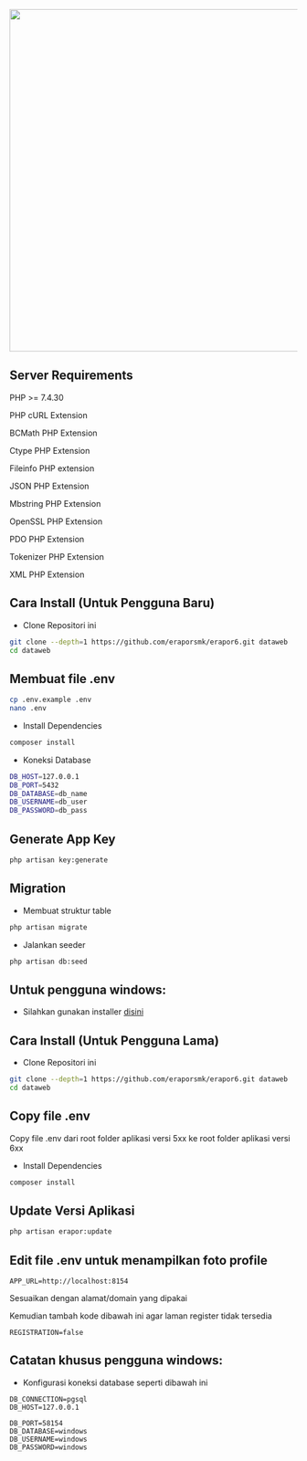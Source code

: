 <p align="center"><img src="http://erapor-smk.net/logo.png" width="600"></p>

## Server Requirements
PHP >= 7.4.30

PHP cURL Extension

BCMath PHP Extension

Ctype PHP Extension

Fileinfo PHP extension

JSON PHP Extension

Mbstring PHP Extension

OpenSSL PHP Extension

PDO PHP Extension

Tokenizer PHP Extension

XML PHP Extension


## Cara Install (Untuk Pengguna Baru)

- Clone Repositori ini
```bash
git clone --depth=1 https://github.com/eraporsmk/erapor6.git dataweb
cd dataweb
```

## Membuat file .env
```bash
cp .env.example .env
nano .env
```


- Install Dependencies
```bash
composer install
```

- Koneksi Database
```bash
DB_HOST=127.0.0.1
DB_PORT=5432
DB_DATABASE=db_name
DB_USERNAME=db_user
DB_PASSWORD=db_pass
```

## Generate App Key
```bash
php artisan key:generate
```

## Migration
- Membuat struktur table
```bash
php artisan migrate
```

- Jalankan seeder
```bash
php artisan db:seed
```
## Untuk pengguna windows:
- Silahkan gunakan installer [disini](https://drive.google.com/file/d/1nd35wiP3CqR45aNKWxh3a-83za1ibk89/view?usp=sharing)

## Cara Install (Untuk Pengguna Lama)

- Clone Repositori ini
```bash
git clone --depth=1 https://github.com/eraporsmk/erapor6.git dataweb
cd dataweb
```

## Copy file .env
Copy file .env dari root folder aplikasi versi 5xx ke root folder aplikasi versi 6xx

- Install Dependencies
```bash
composer install
```

## Update Versi Aplikasi
```bash
php artisan erapor:update
```

## Edit file .env untuk menampilkan foto profile
```APP_URL=http://localhost:8154```

Sesuaikan dengan alamat/domain yang dipakai

Kemudian tambah kode dibawah ini agar laman register tidak tersedia

```REGISTRATION=false```

## Catatan khusus pengguna windows:
- Konfigurasi koneksi database seperti dibawah ini
```
DB_CONNECTION=pgsql
DB_HOST=127.0.0.1

DB_PORT=58154
DB_DATABASE=windows
DB_USERNAME=windows
DB_PASSWORD=windows
```

